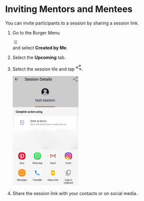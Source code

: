 # Inviting Mentors and Mentees
You can invite participants to a session by sharing a session link.

1. Go to the Burger Menu <div class="inlineImg">![](media/burgermenu-icon.png)</div> and select **Created by Me**.

2. Select the **Upcoming** tab.

3. Select the session tile and tap ![](media/share-icon.png). 

   <div class="screenshot">

   ![](media/sharesession.png)
   
   </div>
   
4. Share the session link with your contacts or on social media.
